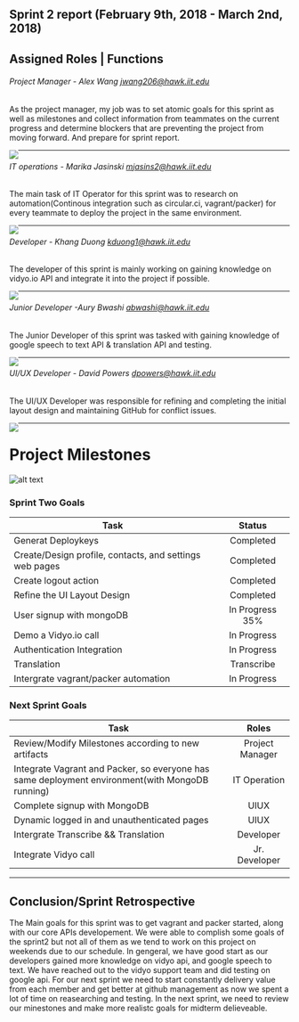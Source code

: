 ## Sprint 2 report (February 9th, 2018    -  March 2nd, 2018)

## Assigned Roles | Functions

###### Project Manager - Alex Wang <jwang206@hawk.iit.edu>
As the project manager,  my job was to set atomic goals for this sprint as well as milestones and collect information from teammates on the current progress and determine blockers that are preventing the project from moving forward. And prepare for sprint report. 

<img style="float: left;" src="https://github.com/illinoistech-itm/2018-itmt430-5/blob/alex-local-dev/diagrams/snippetbot/sprint2/Alex.PNG">

---
###### IT operations - Marika Jasinski <mjasins2@hawk.iit.edu>
The main task of IT Operator for this sprint was to research on automation(Continous integration such as circular.ci, vagrant/packer) for every teammate to deploy the project in the same environment. 

<img style="float: left;" src="https://github.com/illinoistech-itm/2018-itmt430-5/blob/alex-local-dev/diagrams/snippetbot/sprint2/Marika.PNG">

---
###### Developer - Khang Duong <kduong1@hawk.iit.edu>
The developer of this sprint is mainly working on gaining knowledge on vidyo.io API and integrate it into the project if possible.

<img style="float: left;" src="https://github.com/illinoistech-itm/2018-itmt430-5/blob/alex-local-dev/diagrams/snippetbot/sprint2/khang.jpg">

---
###### Junior Developer -Aury Bwashi <abwashi@hawk.iit.edu>
The Junior Developer of this sprint was tasked with gaining knowledge of google speech to text API & translation API and testing.

<img style="float: left;" src="https://github.com/illinoistech-itm/2018-itmt430-5/blob/alex-local-dev/diagrams/snippetbot/sprint2/aury.png">

---
###### UI/UX Developer - David Powers <dpowers@hawk.iit.edu>
The UI/UX Developer was responsible for refining and completing the initial layout design and maintaining GitHub for conflict issues. 

<img style="float: left;" src="https://github.com/illinoistech-itm/2018-itmt430-5/blob/alex-local-dev/diagrams/snippetbot/sprint2/david.png">

---
# Project Milestones
![alt text](https://github.com/illinoistech-itm/2018-itmt430-5/blob/master/diagrams/Project%20Timeline/milestones.PNG "Milestones")



### Sprint Two Goals
| Task                                                                                                    | Status             |
| --------------------------------------------------------------------------------------------------------|:------------------:| 
| Generat Deploykeys                                                                                      | Completed          | 
| Create/Design profile, contacts, and settings web pages                                                 | Completed          | 
| Create logout action                                                                                    | Completed          | 
| Refine the UI Layout Design                                                                             | Completed          | 
| User signup with mongoDB                                                                                | In Progress 35%    | 
| Demo a Vidyo.io call                                                                                    | In Progress        | 
| Authentication Integration                                                                              | In Progress        | 
| Translation | Transcribe                                                                                | In Progress        | 
| Intergrate vagrant/packer automation                                                                    | In Progress        | 

### Next Sprint Goals
| Task                                                                                                    | Roles              |
| --------------------------------------------------------------------------------------------------------|:------------------:| 
| Review/Modify Milestones according to new artifacts                                                     | Project Manager    | 
| Integrate Vagrant and Packer, so everyone has same deployment environment(with MongoDB running)         | IT Operation       | 
| Complete signup with MongoDB                                                                            | UIUX               | 
| Dynamic logged in and unauthenticated pages                                                             | UIUX               | 
| Intergrate Transcribe && Translation                                                                    | Developer          | 
| Integrate Vidyo call                                                                                    | Jr. Developer      | 

---

## Conclusion/Sprint Retrospective
The Main goals for this sprint was to get vagrant and packer started, along with our core APIs developement. We were able to complish some goals of the sprint2 but not all of them as we tend to work on this project on weekends due to our schedule. In gengeral, we have good start as our developers gained more knowledge on vidyo api, and google speech to text. We have reached out to the vidyo support team and did testing on google api. For our next sprint we need to start constantly delivery value from each member and get better at github management as now we spent a lot of time on reasearching and testing. In the next sprint, we need to review our minestones and make more realistc goals for midterm delieveable. 
